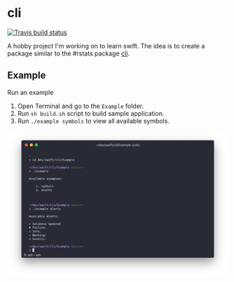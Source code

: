 # cli

<!-- badges: start -->
[![Travis build status](https://travis-ci.org/tylurp/cli.svg?branch=master)](https://travis-ci.org/tylurp/cli)
<!-- badges: end -->

A hobby project I'm working on to learn swift. The idea is to create a package similar to the 
#rstats package [cli](https://github.com/r-lib/cli).

## Example

Run an example

1. Open Terminal and go to the `Example` folder.
2. Run `sh build.sh` script to build sample application.
3. Run `./example symbols` to view all available symbols.

![](Assets/alert_example.png)
